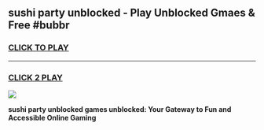 
## sushi party unblocked - Play Unblocked Gmaes & Free #bubbr
<h3>
<a href="https://news.freeplayer.one?title=sushi_party_unblocked&ref=24F">CLICK TO PLAY</a></h3>
<hr>

<h3>
<a href="https://news.freeplayer.one?title=sushi_party_unblocked&ref=24F">CLICK 2 PLAY</a>
  
</h3>

<a href="https://news.freeplayer.one?title=sushi_party_unblocked&ref=24F/"><img src="https://clearcache.store/games.png"></a>


**sushi party unblocked games unblocked: Your Gateway to Fun and Accessible Online Gaming**
